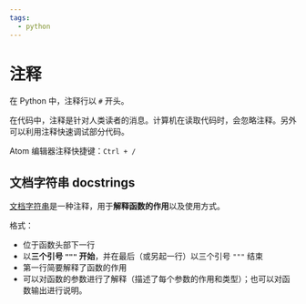 ```yaml
---
tags:
  - python
---
```


# 注释

在 Python 中，注释行以 `#` 开头。

在代码中，注释是针对人类读者的消息。计算机在读取代码时，会忽略注释。另外可以利用注释快速调试部分代码。

Atom 编辑器注释快捷键：`Ctrl + /`

## 文档字符串 docstrings
[文档字符串](./函数.md)是一种注释，用于**解释函数的作用**以及使用方式。

格式：
* 位于函数头部下一行
* 以**三个引号 `"""` 开始**，并在最后（或另起一行）以三个引号 `"""` 结束
* 第一行简要解释了函数的作用
* 可以对函数的参数进行了解释（描述了每个参数的作用和类型）；也可以对函数输出进行说明。